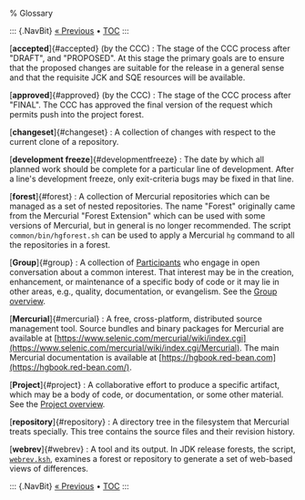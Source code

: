 % Glossary

::: {.NavBit}
[« Previous](about.html) • [TOC](index.html)
:::

[**accepted**]{#accepted} (by the CCC)
:   The stage of the CCC process after "DRAFT", and "PROPOSED". At this stage the
    primary goals are to ensure that the proposed changes are suitable for the
    release in a general sense and that the requisite JCK and SQE resources will be
    available.

[**approved**]{#approved} (by the CCC)
:   The stage of the CCC process after "FINAL". The CCC has approved the final
   version of the request which permits push into the project forest.

[**changeset**]{#changeset}
:   A collection of changes with respect to the current clone of a repository.

[**development freeze**]{#developmentfreeze}
:   The date by which all planned work should be complete for a particular line of
    development. After a line's development freeze, only exit-criteria bugs may be
    fixed in that line.

[**forest**]{#forest}
:   A collection of Mercurial repositories which can be managed as a set of nested
    repositories. The name "Forest" originally came from the Mercurial "Forest
    Extension" which can be used with some versions of Mercurial, but in general is
    no longer recommended. The script
    `common/bin/hgforest.sh` can be used to apply a
    Mercurial `hg` command to all the repositories in
    a forest.

[**Group**]{#group}
:   A collection of [Participants](/bylaws#participant) who engage in
    open conversation about a common interest. That interest may be in the
    creation, enhancement, or maintenance of a specific body of code or it may lie
    in other areas, e.g., quality, documentation, or evangelism. See the
    [Group overview](../groups/).

[**Mercurial**]{#mercurial}
:   A free, cross-platform, distributed source management tool. Source bundles and
    binary packages for Mercurial are available at
    [https://www.selenic.com/mercurial/wiki/index.cgi](https://www.selenic.com/mercurial/wiki/index.cgi/Mercurial).
    The main Mercurial documentation is available at
    [https://hgbook.red-bean.com](https://hgbook.red-bean.com/).

[**Project**]{#project}
:   A collaborative effort to produce a specific artifact, which may be a body of
    code, or documentation, or some other material. See the
    [Project overview](../projects/).

[**repository**]{#repository}
:   A directory tree in the filesystem that Mercurial treats specially. This tree
   contains the source files and their revision history.

[**webrev**]{#webrev}
:   A tool and its output. In JDK release forests, the script,
    [`webrev.ksh`](https://hg.openjdk.java.net/code-tools/webrev/raw-file/tip/webrev.ksh),
    examines a forest or repository to generate a set of web-based views of
    differences.

::: {.NavBit}
[« Previous](about.html) • [TOC](index.html)
:::
